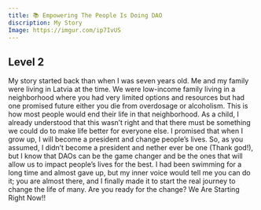 ```yaml
---
title: 📚 Empowering The People Is Doing DAO
discription: My Story 
Image: https://imgur.com/ip7IvUS
---
```


## Level 2

My story started back than when I was seven years old. Me and my family were living in Latvia at the time. We were low-income family living in a neighborhood where you had very limited options and resources but had one promised future either you die from overdosage or alcoholism. This is how most people would end their life in that neighborhood. 
As a child, I already understood that this wasn’t right and that there must be something we could do to make life better for everyone else.
I promised that when I grow up, I will become a president and change people’s lives.
So, as you assumed, I didn’t become a president and nether ever be one (Thank god!), but I know that DAOs can be the game changer and be the ones that will allow us to impact people’s lives for the best. 
I had been swimming for a long time and almost gave up, but my inner voice would tell me you can do it; you are almost there, and I finally made it to start the real journey to change the life of many.
Are you ready for the change? 
We Are Starting Right Now!! 







